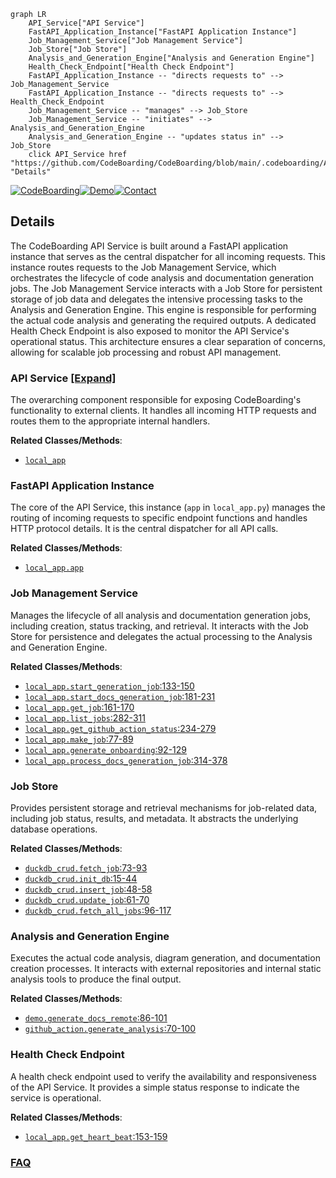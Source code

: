 ```mermaid
graph LR
    API_Service["API Service"]
    FastAPI_Application_Instance["FastAPI Application Instance"]
    Job_Management_Service["Job Management Service"]
    Job_Store["Job Store"]
    Analysis_and_Generation_Engine["Analysis and Generation Engine"]
    Health_Check_Endpoint["Health Check Endpoint"]
    FastAPI_Application_Instance -- "directs requests to" --> Job_Management_Service
    FastAPI_Application_Instance -- "directs requests to" --> Health_Check_Endpoint
    Job_Management_Service -- "manages" --> Job_Store
    Job_Management_Service -- "initiates" --> Analysis_and_Generation_Engine
    Analysis_and_Generation_Engine -- "updates status in" --> Job_Store
    click API_Service href "https://github.com/CodeBoarding/CodeBoarding/blob/main/.codeboarding/API_Service.md" "Details"
```

[![CodeBoarding](https://img.shields.io/badge/Generated%20by-CodeBoarding-9cf?style=flat-square)](https://github.com/CodeBoarding/GeneratedOnBoardings)[![Demo](https://img.shields.io/badge/Try%20our-Demo-blue?style=flat-square)](https://www.codeboarding.org/demo)[![Contact](https://img.shields.io/badge/Contact%20us%20-%20contact@codeboarding.org-lightgrey?style=flat-square)](mailto:contact@codeboarding.org)

## Details

The CodeBoarding API Service is built around a FastAPI application instance that serves as the central dispatcher for all incoming requests. This instance routes requests to the Job Management Service, which orchestrates the lifecycle of code analysis and documentation generation jobs. The Job Management Service interacts with a Job Store for persistent storage of job data and delegates the intensive processing tasks to the Analysis and Generation Engine. This engine is responsible for performing the actual code analysis and generating the required outputs. A dedicated Health Check Endpoint is also exposed to monitor the API Service's operational status. This architecture ensures a clear separation of concerns, allowing for scalable job processing and robust API management.

### API Service [[Expand]](./API_Service.md)
The overarching component responsible for exposing CodeBoarding's functionality to external clients. It handles all incoming HTTP requests and routes them to the appropriate internal handlers.


**Related Classes/Methods**:

- <a href="https://github.com/CodeBoarding/CodeBoarding/blob/main/local_app.py" target="_blank" rel="noopener noreferrer">`local_app`</a>


### FastAPI Application Instance
The core of the API Service, this instance (`app` in `local_app.py`) manages the routing of incoming requests to specific endpoint functions and handles HTTP protocol details. It is the central dispatcher for all API calls.


**Related Classes/Methods**:

- <a href="https://github.com/CodeBoarding/CodeBoarding/blob/main/local_app.py" target="_blank" rel="noopener noreferrer">`local_app.app`</a>


### Job Management Service
Manages the lifecycle of all analysis and documentation generation jobs, including creation, status tracking, and retrieval. It interacts with the Job Store for persistence and delegates the actual processing to the Analysis and Generation Engine.


**Related Classes/Methods**:

- <a href="https://github.com/CodeBoarding/CodeBoarding/blob/main/local_app.py#L133-L150" target="_blank" rel="noopener noreferrer">`local_app.start_generation_job`:133-150</a>
- <a href="https://github.com/CodeBoarding/CodeBoarding/blob/main/local_app.py#L181-L231" target="_blank" rel="noopener noreferrer">`local_app.start_docs_generation_job`:181-231</a>
- <a href="https://github.com/CodeBoarding/CodeBoarding/blob/main/local_app.py#L161-L170" target="_blank" rel="noopener noreferrer">`local_app.get_job`:161-170</a>
- <a href="https://github.com/CodeBoarding/CodeBoarding/blob/main/local_app.py#L282-L311" target="_blank" rel="noopener noreferrer">`local_app.list_jobs`:282-311</a>
- <a href="https://github.com/CodeBoarding/CodeBoarding/blob/main/local_app.py#L234-L279" target="_blank" rel="noopener noreferrer">`local_app.get_github_action_status`:234-279</a>
- <a href="https://github.com/CodeBoarding/CodeBoarding/blob/main/local_app.py#L77-L89" target="_blank" rel="noopener noreferrer">`local_app.make_job`:77-89</a>
- <a href="https://github.com/CodeBoarding/CodeBoarding/blob/main/local_app.py#L92-L129" target="_blank" rel="noopener noreferrer">`local_app.generate_onboarding`:92-129</a>
- <a href="https://github.com/CodeBoarding/CodeBoarding/blob/main/local_app.py#L314-L378" target="_blank" rel="noopener noreferrer">`local_app.process_docs_generation_job`:314-378</a>


### Job Store
Provides persistent storage and retrieval mechanisms for job-related data, including job status, results, and metadata. It abstracts the underlying database operations.


**Related Classes/Methods**:

- <a href="https://github.com/CodeBoarding/CodeBoarding/blob/main/duckdb_crud.py#L73-L93" target="_blank" rel="noopener noreferrer">`duckdb_crud.fetch_job`:73-93</a>
- <a href="https://github.com/CodeBoarding/CodeBoarding/blob/main/duckdb_crud.py#L15-L44" target="_blank" rel="noopener noreferrer">`duckdb_crud.init_db`:15-44</a>
- <a href="https://github.com/CodeBoarding/CodeBoarding/blob/main/duckdb_crud.py#L48-L58" target="_blank" rel="noopener noreferrer">`duckdb_crud.insert_job`:48-58</a>
- <a href="https://github.com/CodeBoarding/CodeBoarding/blob/main/duckdb_crud.py#L61-L70" target="_blank" rel="noopener noreferrer">`duckdb_crud.update_job`:61-70</a>
- <a href="https://github.com/CodeBoarding/CodeBoarding/blob/main/duckdb_crud.py#L96-L117" target="_blank" rel="noopener noreferrer">`duckdb_crud.fetch_all_jobs`:96-117</a>


### Analysis and Generation Engine
Executes the actual code analysis, diagram generation, and documentation creation processes. It interacts with external repositories and internal static analysis tools to produce the final output.


**Related Classes/Methods**:

- <a href="https://github.com/CodeBoarding/CodeBoarding/blob/main/demo.py#L86-L101" target="_blank" rel="noopener noreferrer">`demo.generate_docs_remote`:86-101</a>
- <a href="https://github.com/CodeBoarding/CodeBoarding/blob/main/github_action.py#L70-L100" target="_blank" rel="noopener noreferrer">`github_action.generate_analysis`:70-100</a>


### Health Check Endpoint
A health check endpoint used to verify the availability and responsiveness of the API Service. It provides a simple status response to indicate the service is operational.


**Related Classes/Methods**:

- <a href="https://github.com/CodeBoarding/CodeBoarding/blob/main/local_app.py#L153-L159" target="_blank" rel="noopener noreferrer">`local_app.get_heart_beat`:153-159</a>




### [FAQ](https://github.com/CodeBoarding/GeneratedOnBoardings/tree/main?tab=readme-ov-file#faq)
